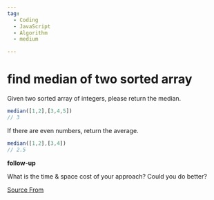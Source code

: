 ```yaml
---
tag:
  - Coding
  - JavaScript
  - Algorithm
  - medium

---
```

  
# find median of two sorted array

Given two sorted array of integers, please return the median.

```js
median([1,2],[3,4,5])
// 3
```

If there are even numbers, return the average.

```js
median([1,2],[3,4])
// 2.5
```

**follow-up**

What is the time & space cost of your approach? Could you do better?


[Source From](https://bigfrontend.dev/problem/find-median-of-2-sorted-array)

  